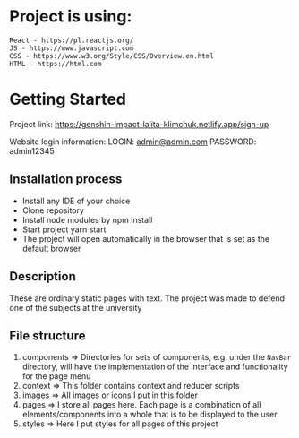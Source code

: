 # Project is using:
    React - https://pl.reactjs.org/
    JS - https://www.javascript.com
    CSS - https://www.w3.org/Style/CSS/Overview.en.html
    HTML - https://html.com

# Getting Started
Project link:
https://genshin-impact-lalita-klimchuk.netlify.app/sign-up

Website login information:
LOGIN: admin@admin.com
PASSWORD: admin12345

## Installation process
- Install any IDE of your choice
- Clone repository 
- Install node modules by npm install
- Start project yarn start
- The project will open automatically in the browser that is set as the default browser

## Description
These are ordinary static pages with text. The project was made to defend one of the subjects at the university

## File structure
1. components => 
   Directories for sets of components, e.g. under the `NavBar` directory, will have the implementation of the interface and functionality for the page menu
2. context => 
   This folder contains context and reducer scripts
3. images => 
   All images or icons I put in this folder
4. pages => 
   I store all pages here. Each page is a combination of all elements/components into a whole that is to be displayed to the user
5. styles => 
   Here I put styles for all pages of this project